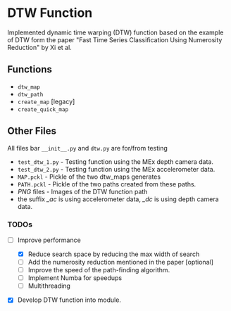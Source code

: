 # DTW Function
Implemented dynamic time warping (DTW) function based on the example of DTW form the paper "Fast Time Series 
Classification Using Numerosity Reduction" by Xi et al.

## Functions
 - `dtw_map`
 - `dtw_path`
 - `create_map` [legacy]
 - `create_quick_map`
## Other Files
All files bar `__init__.py` and `dtw.py` are for/from testing
 - `test_dtw_1.py` - Testing function using the MEx depth camera data.
 - `test_dtw_2.py` - Testing function using the MEx accelerometer data.
 - `MAP.pckl` - Pickle of the two dtw_maps generates
 - `PATH.pckl` - Pickle of the two paths created from these paths.
 - *PNG* files - Images of the DTW function path
 - the suffix *_ac* is using accelerometer data, *_dc* is using depth camera data.
### TODOs
- [ ] Improve performance
  - [X] Reduce search space by reducing the max width of search
  - [ ] Add the numerosity reduction mentioned in the paper [optional]
  - [ ] Improve the speed of the path-finding algorithm.
  - [ ] Implement Numba for speedups
  - [ ] Multithreading
- [x] Develop DTW function into module.
 